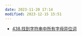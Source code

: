 ```yaml
---
date: 2023-11-20 17:14
modified: 2023-12-15 15:51
---
```


- [438.找到字符串中所有字母异位词](https://leetcode.cn/problems/find-all-anagrams-in-a-string/)
